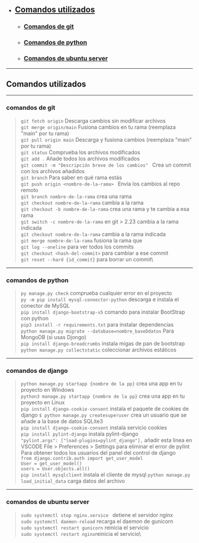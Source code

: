 - ## [Comandos utilizados](#all-cmd)
  - ### [Comandos de git](#cmd-git)
  - ### [Comandos de python](#cmd-python)
  - ### [Comandos de ubuntu server](#cmd-server)

---

<div id='all-cmd' />

## Comandos utilizados

---

<div id='cmd-git' />

### comandos de git

> `git fetch origin` Descarga cambios sin modificar archivos\
> `git merge origin/main` Fusiona cambios en tu rama (reemplaza "main" por tu rama)\
> `git pull origin main` Descarga y fusiona cambios (reemplaza "main" por tu rama)\
> `git status` Comprueba los archivos modificados\
> `git add .` Añade todos los archivos modificados\
> `git commit -m "Descripción breve de los cambios" ` Crea un commit con los archivos añadidos\
> `git branch` Para saber en qué rama estás\
> `git push origin <nombre-de-la-rama> ` Envia los cambios al repo remoto\
> `git branch nombre-de-la-rama` crea una rama\
> `git checkout nombre-de-la-rama` cambia a la rama\
> `git checkout -b nombre-de-la-rama` crea una rama y te cambia a esa rama\
> `git switch -c nombre-de-la-rama` en git > 2.23 cambia a la rama indicada\
> `git checkout nombre-de-la-rama` cambia a la rama indicada\
> `git merge nombre-de-la-rama` fusiona la rama que\
> `git log --oneline` para ver todos los commits\
> `git checkout <hash-del-commit>` para cambiar a ese commit\
> `git reset --hard {id_commit}` para borrar un commit\ 

---

### comandos de python

<div id='cmd-python' />

> `py manage.py check` comprueba cualquier error en el proyecto\
> `py -m pip install mysql-connector-python` descarga e instala el conector de MySQL\
> `pip install django-bootstrap-v5` comando para instalar BootStrap con python\
> `pip3 install -r requirements.txt` para instalar dependencias\
> `python manage.py migrate --database=nombre_baseDdatos` Para MongoDB (si usas Djongo)\
> `pip install django-breadcrumbs` instala migas de pan de bootstrap\
> `python manage.py collectstatic` coleccionar archivos estáticos

---

### comandos de django

<div id='cmd-python' />

> `python manage.py startapp {nombre de la pp}` crea una app en tu proyecto en Windows\
> `python3 manage.py startapp {nombre de la pp}` crea una app en tu proyecto en Linux\
> `pip install django-cookie-consent` instala el paquete de cookies de django
> `$ python manage.py createsuperuser` crea un usuario que se añade a la base de datos SQLite3\
> `pip install django-cookie-consent` instala servicio cookies\
> `pip install pylint-django` instala pylint-django\
> `"pylint.args": ["load-plugins=pylint_django"],` añadir esta linea en VSCODE File > Preferences > Settings para eliminar el error de pylint\
> Para obtener todos los usuarios del panel del control de django\
> `from django.contrib.auth import get_user_model`\
> `User = get_user_model()`\
> `users = User.objects.all()`\
> `pip install mysqlclient` instala el cliente de mysql
> `python manage.py load_initial_data` carga datos del archivo 
---

### comandos de ubuntu server

<div id='cmd-server' />

> `sudo systemctl stop nginx.service ` detiene el servidor nginx\
> `sudo systemctl daemon-reload` recarga el daemon de gunicorn\
> `sudo systemctl restart gunicorn` reinicia el servicio\
> `sudo systemctl restart nginx`reinicia el servicio\
